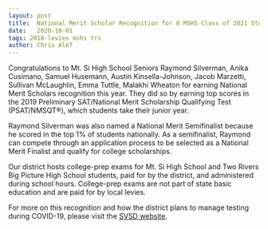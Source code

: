 ```yaml
---
layout: post
title:  National Merit Scholar Recognition for 8 MSHS Class of 2021 Students
date:   2020-10-01
tags: 2018-levies mshs trs
author: Chris Alef
---
```

Congratulations to Mt. Si High School Seniors Raymond Silverman, Anika Cusimano, Samuel Husemann, Austin Kinsella-Johnson, Jacob Marzetti, Sullivan McLaughlin, Emma Tuttle, Malakhi Wheaton for earning National Merit Scholars recognition this year. They did so by earning top scores in the 2019 Preliminary SAT/National Merit Scholarship Qualifying Test (PSAT/NMSQT®), which students take their junior year.

Raymond Silverman was also named a National Merit Semifinalist because he scored in the top 1% of students nationally. As a semifinalist, Raymond can compete through an application process to be selected as a National Merit Finalist and qualify for college scholarships.

Our district hosts college-prep exams for Mt. Si High School and Two Rivers Big Picture High School students, paid for by the district, and administered during school hours. College-prep exams are not part of state basic education and are paid for by local levies.

For more on this recognition and how the district plans to manage testing during COVID-19, please visit the [SVSD website](https://www.svsd410.org/site/Default.aspx?PageType=3&DomainID=4&PageID=1&ViewID=6446ee88-d30c-497e-9316-3f8874b3e108&FlexDataID=26957).
